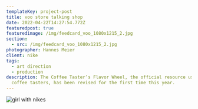 ```yaml
---
templateKey: project-post
title: voo store talking shop
date: 2022-04-22T14:27:54.772Z
featuredpost: true
featuredimage: /img/feedcard_voo_1080x1215_2.jpg
section:
  - src: /img/feedcard_voo_1080x1215_2.jpg
photographer: Hannes Meier
client: nike
tags:
  - art direction
  - production
description: The Coffee Taster’s Flavor Wheel, the official resource used by
  coffee tasters, has been revised for the first time this year.
---
```

![girl with nikes]()